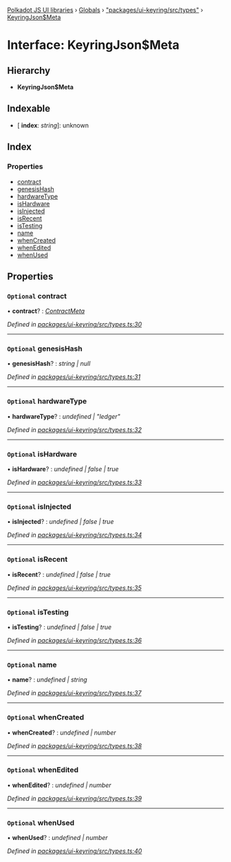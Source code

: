 [Polkadot JS UI libraries](../README.md) › [Globals](../globals.md) › ["packages/ui-keyring/src/types"](../modules/_packages_ui_keyring_src_types_.md) › [KeyringJson$Meta](_packages_ui_keyring_src_types_.keyringjson_meta.md)

# Interface: KeyringJson$Meta

## Hierarchy

* **KeyringJson$Meta**

## Indexable

* \[ **index**: *string*\]: unknown

## Index

### Properties

* [contract](_packages_ui_keyring_src_types_.keyringjson_meta.md#optional-contract)
* [genesisHash](_packages_ui_keyring_src_types_.keyringjson_meta.md#optional-genesishash)
* [hardwareType](_packages_ui_keyring_src_types_.keyringjson_meta.md#optional-hardwaretype)
* [isHardware](_packages_ui_keyring_src_types_.keyringjson_meta.md#optional-ishardware)
* [isInjected](_packages_ui_keyring_src_types_.keyringjson_meta.md#optional-isinjected)
* [isRecent](_packages_ui_keyring_src_types_.keyringjson_meta.md#optional-isrecent)
* [isTesting](_packages_ui_keyring_src_types_.keyringjson_meta.md#optional-istesting)
* [name](_packages_ui_keyring_src_types_.keyringjson_meta.md#optional-name)
* [whenCreated](_packages_ui_keyring_src_types_.keyringjson_meta.md#optional-whencreated)
* [whenEdited](_packages_ui_keyring_src_types_.keyringjson_meta.md#optional-whenedited)
* [whenUsed](_packages_ui_keyring_src_types_.keyringjson_meta.md#optional-whenused)

## Properties

### `Optional` contract

• **contract**? : *[ContractMeta](_packages_ui_keyring_src_types_.contractmeta.md)*

*Defined in [packages/ui-keyring/src/types.ts:30](https://github.com/polkadot-js/ui/blob/42e57ee0/packages/ui-keyring/src/types.ts#L30)*

___

### `Optional` genesisHash

• **genesisHash**? : *string | null*

*Defined in [packages/ui-keyring/src/types.ts:31](https://github.com/polkadot-js/ui/blob/42e57ee0/packages/ui-keyring/src/types.ts#L31)*

___

### `Optional` hardwareType

• **hardwareType**? : *undefined | "ledger"*

*Defined in [packages/ui-keyring/src/types.ts:32](https://github.com/polkadot-js/ui/blob/42e57ee0/packages/ui-keyring/src/types.ts#L32)*

___

### `Optional` isHardware

• **isHardware**? : *undefined | false | true*

*Defined in [packages/ui-keyring/src/types.ts:33](https://github.com/polkadot-js/ui/blob/42e57ee0/packages/ui-keyring/src/types.ts#L33)*

___

### `Optional` isInjected

• **isInjected**? : *undefined | false | true*

*Defined in [packages/ui-keyring/src/types.ts:34](https://github.com/polkadot-js/ui/blob/42e57ee0/packages/ui-keyring/src/types.ts#L34)*

___

### `Optional` isRecent

• **isRecent**? : *undefined | false | true*

*Defined in [packages/ui-keyring/src/types.ts:35](https://github.com/polkadot-js/ui/blob/42e57ee0/packages/ui-keyring/src/types.ts#L35)*

___

### `Optional` isTesting

• **isTesting**? : *undefined | false | true*

*Defined in [packages/ui-keyring/src/types.ts:36](https://github.com/polkadot-js/ui/blob/42e57ee0/packages/ui-keyring/src/types.ts#L36)*

___

### `Optional` name

• **name**? : *undefined | string*

*Defined in [packages/ui-keyring/src/types.ts:37](https://github.com/polkadot-js/ui/blob/42e57ee0/packages/ui-keyring/src/types.ts#L37)*

___

### `Optional` whenCreated

• **whenCreated**? : *undefined | number*

*Defined in [packages/ui-keyring/src/types.ts:38](https://github.com/polkadot-js/ui/blob/42e57ee0/packages/ui-keyring/src/types.ts#L38)*

___

### `Optional` whenEdited

• **whenEdited**? : *undefined | number*

*Defined in [packages/ui-keyring/src/types.ts:39](https://github.com/polkadot-js/ui/blob/42e57ee0/packages/ui-keyring/src/types.ts#L39)*

___

### `Optional` whenUsed

• **whenUsed**? : *undefined | number*

*Defined in [packages/ui-keyring/src/types.ts:40](https://github.com/polkadot-js/ui/blob/42e57ee0/packages/ui-keyring/src/types.ts#L40)*
